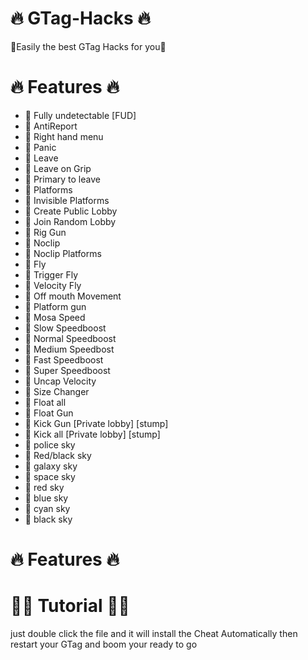 # 🔥 GTag-Hacks 🔥
🚀Easily the best GTag Hacks for you🚀

# 🔥 Features 🔥

- 🦾 Fully undetectable [FUD]
- 🦾 AntiReport
- 🦾 Right hand menu
- 🦾 Panic
- 🦾 Leave
- 🦾 Leave on Grip
- 🦾 Primary to leave
- 🦾 Platforms
- 🦾 Invisible Platforms
- 🦾 Create Public Lobby
- 🦾 Join Random Lobby
- 🦾 Rig Gun
- 🦾 Noclip
- 🦾 Noclip Platforms
- 🦾 Fly
- 🦾 Trigger Fly
- 🦾 Velocity Fly
- 🦾 Off mouth Movement
- 🦾 Platform gun
- 🦾 Mosa Speed
- 🦾 Slow Speedboost
- 🦾 Normal Speedboost
- 🦾 Medium Speedbost
- 🦾 Fast Speedboost
- 🦾 Super Speedboost
- 🦾 Uncap Velocity
- 🦾 Size Changer
- 🦾 Float all
- 🦾 Float Gun
- 🦾 Kick Gun [Private lobby] [stump]
- 🦾 Kick all [Private lobby] [stump]
- 🦾 police sky
- 🦾 Red/black sky
- 🦾 galaxy sky
- 🦾 space sky
- 🦾 red sky
- 🦾 blue sky
- 🦾 cyan sky
- 🦾 black sky

# 🔥 Features 🔥

# 👨‍💻 Tutorial 👨‍💻

just double click the file and it will install the Cheat Automatically then restart your GTag and boom your ready to go
